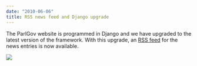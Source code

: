 ```yaml
---
date: "2010-06-06"
title: RSS news feed and Django upgrade
---
```


The ParlGov website is programmed in Django and we have upgraded to the latest version of the framework. With this upgrade, an [RSS feed](http://dev.parlgov.org/rss/news) for the news entries is now available.

![](/images/parliament-scotland.jpg)
